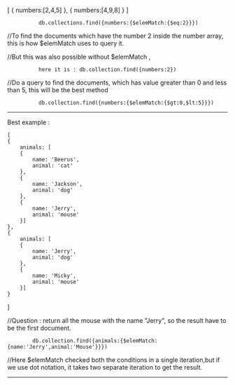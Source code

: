 [
  {
    numbers:[2,4,5]
  },
  {
    numbers:[4,9,8]
  }
]

              db.collections.find({numbers:{$elemMatch:{$eq:2}}})

//To find the documents which have the number 2 inside the number array, this is how $elemMatch uses to query it.

//But this was also possible without $elemMatch , 

              here it is : db.collection.find({numbers:2})

//Do a query to find the documents, which has value greater than 0 and less than 5, this will be the best method

              db.collection.find({numbers:{$elemMatch:{$gt:0,$lt:5}}})


---------------------------------------------------------------------------------------------     


Best example : 

    [
    {
        animals: [
        {
            name: 'Beerus',
            animal: 'cat'
        }, 
        {
            name: 'Jackson',
            animal: 'dog'
        }, 
        {
            name: 'Jerry',
            animal: 'mouse'
        }]
    },
    {
        animals: [ 
        {
            name: 'Jerry',
            animal: 'dog'
        }, 
        {
            name: 'Micky',
            animal: 'mouse'
        }]
    }
]

//Question : return all the mouse with the name "Jerry", so the result have to be the first document.

            db.collection.find({animals:{$elemMatch:{name:'Jerry',animal:'Mouse'}}})

  //Here $elemMatch checked both the conditions in a single iteration,but if we use dot notation, it takes two separate iteration to get the result.

---------------------------------------------------------------------------------------------------------------            
